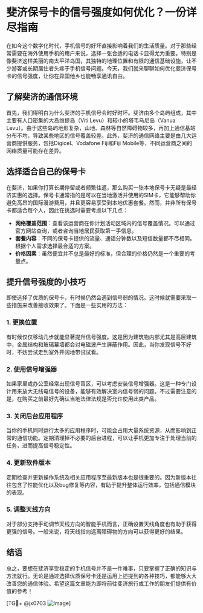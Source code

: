 # 斐济保号卡的信号强度如何优化？一份详尽指南

在如今这个数字化时代，手机信号的好坏直接影响着我们的生活质量。对于那些经常需要在海外使用手机的用户来说，选择一张合适的电话卡显得尤为重要。特别是像斐济这样美丽的南太平洋岛国，其独特的地理位置和有限的通信基础设施，让不少游客或长期居住者头疼于手机信号问题。今天，我们就来聊聊如何优化斐济保号卡的信号强度，让你在异国他乡也能畅享通讯自由。

## 了解斐济的通信环境

首先，我们得明白为什么斐济的手机信号会时好时坏。斐济由多个岛屿组成，其中主要有人口密集的大岛维提岛（Viti Levu）和较小的塔韦乌尼岛（Vanua Levu）。由于这些岛屿地形复杂，山地、森林等自然障碍物较多，再加上通信基站分布不均，导致某些地区的信号覆盖较差。此外，斐济的通信网络主要是由几大运营商提供服务，包括Digicel、Vodafone Fiji和Fiji Mobile等，不同运营商之间的网络质量可能存在差异。

## 选择适合自己的保号卡

在斐济，如果你打算长期停留或者频繁往返，那么购买一张本地保号卡无疑是最经济实惠的选择。保号卡通常指的是可以在当地激活并使用的SIM卡，它能够帮助你避免高昂的国际漫游费用，并且更容易享受到本地优惠套餐。然而，并非所有保号卡都适合每个人，因此在挑选时需要考虑以下几点：

- **网络覆盖范围**：查看该运营商在你计划活动区域内的信号覆盖情况。可以通过官方网站查询，或者咨询当地居民获取第一手信息。
- **套餐内容**：不同的保号卡提供的流量、通话分钟数以及短信数量都不尽相同。根据个人需求选择最合适的方案。
- **价格因素**：虽然便宜并不总是最好的标准，但合理的价格仍然是一个重要的考量点。

## 提升信号强度的小技巧

即使选择了优质的保号卡，有时候仍然会遇到信号弱的情况。这时候就需要采取一些措施来改善接收效果了。下面是一些实用的方法：

### 1. 更换位置
有时候仅仅移动几步就能显著提升信号强度。这是因为建筑物内部尤其是高层建筑中，金属结构和玻璃幕墙都会对电磁波产生屏蔽作用。因此，当你发现信号不好时，不妨尝试走到室外开阔地带试试看。

### 2. 使用信号增强器
如果家里或办公室经常出现信号盲区，可以考虑安装信号增强器。这是一种专门设计用来放大无线电信号的设备，能够有效解决室内信号弱的问题。不过需要注意的是，在购买之前最好先确认当地法律法规是否允许使用此类产品。

### 3. 关闭后台应用程序
当你的手机同时运行太多的应用程序时，可能会占用大量系统资源，从而影响到正常的通信功能。定期清理掉不必要的后台进程，可以让手机更加专注于处理当前的任务，进而提高信号稳定性。

### 4. 更新软件版本
定期检查并更新操作系统及相关应用程序至最新版本也是很重要的。因为新版本往往包含了性能优化以及bug修复等内容，有助于提升整体运行效率，包括通信模块的表现。

### 5. 调整天线方向
对于部分支持手动调节天线方向的智能手机而言，正确设置天线角度也有助于获得更强的信号。一般来说，将天线指向远离障碍物的方向可以获得更好的结果。

## 结语

总之，要想在斐济享受稳定的手机信号并不是一件难事，只要掌握了正确的知识与方法就行。无论是通过选择优质保号卡还是运用上述提到的各种技巧，都能够大大改善您的通信体验。希望这篇文章能为即将前往斐济旅行或工作的朋友们提供有价值的参考！

[TG💪+ @jx0703 ![Image](https://github.com/user-attachments/assets/dbca1d08-cadb-493c-b0ec-ad6f7a83f270)]